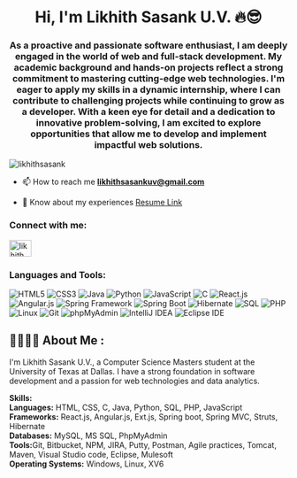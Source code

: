 <h1 align="center">Hi, I'm Likhith Sasank U.V. 🔥😎</h1>

<h3 align="center">As a proactive and passionate software enthusiast, I am deeply engaged in the world of web and full-stack development. My academic background and hands-on projects reflect a strong commitment to mastering cutting-edge web technologies. I'm eager to apply my skills in a dynamic internship, where I can contribute to challenging projects while continuing to grow as a developer. With a keen eye for detail and a dedication to innovative problem-solving, I am excited to explore opportunities that allow me to develop and implement impactful web solutions.</h3>

<p align="left"> <img src="https://komarev.com/ghpvc/?username=likhithsasank&label=Profile%20views&color=0e75b6&style=flat" alt="likhithsasank" /> </p>

- 📫 How to reach me **likhithsasankuv@gmail.com**

- 📄 Know about my experiences [Resume Link](https://drive.google.com/file/d/1uVOlROV4tmW0t_gXospSZogb62FwBaUW/view?usp=sharing)

<h3 align="left">Connect with me:</h3>
<p align="left">
<a href="https://www.linkedin.com/in/likhithsasankuv" target="blank"><img align="center" src="https://www.linkedin.com/in/likhith-sasank-uppalapati-venkata-222a261b5/" alt="likhith sasank uv" height="30" width="40" /></a>
</p>

<h3 align="left">Languages and Tools:</h3>

<p align="left">
  <img src="https://img.shields.io/badge/HTML5-E34F26?style=for-the-badge&logo=html5&logoColor=white" alt="HTML5">
  <img src="https://img.shields.io/badge/CSS3-1572B6?style=for-the-badge&logo=css3&logoColor=white" alt="CSS3">
  <img src="https://img.shields.io/badge/Java-007396?style=for-the-badge&logo=java&logoColor=white" alt="Java">
   <img src="https://img.shields.io/badge/Python-3776AB?style=for-the-badge&logo=python&logoColor=white" alt="Python">
  <img src="https://img.shields.io/badge/JavaScript-F7DF1E?style=for-the-badge&logo=javascript&logoColor=black" alt="JavaScript">
  <img src="https://img.shields.io/badge/C-00599C?style=for-the-badge&logo=c&logoColor=white" alt="C">
  <img src="https://img.shields.io/badge/React-20232A?style=for-the-badge&logo=react&logoColor=61DAFB" alt="React.js">
  <img src="https://img.shields.io/badge/Angular-DD0031?style=for-the-badge&logo=angular&logoColor=white" alt="Angular.js">
  <!-- You might need to create a custom badge as Ext.js may not have a predefined one. -->
  <img src="https://img.shields.io/badge/Spring-6DB33F?style=for-the-badge&logo=spring&logoColor=white" alt="Spring Framework">
  <img src="https://img.shields.io/badge/Spring_Boot-6DB33F?style=for-the-badge&logo=springboot&logoColor=white" alt="Spring Boot">
  <!-- Custom badge might be required for Struts. -->
  <img src="https://img.shields.io/badge/Hibernate-59666C?style=for-the-badge&logo=hibernate&logoColor=white" alt="Hibernate">
  <img src="https://img.shields.io/badge/SQL-4479A1?style=for-the-badge&logo=sql&logoColor=white" alt="SQL">
  <img src="https://img.shields.io/badge/PHP-777BB4?style=for-the-badge&logo=php&logoColor=white" alt="PHP">
  <img src="https://img.shields.io/badge/Linux-FCC624?style=for-the-badge&logo=linux&logoColor=black" alt="Linux">
  <img src="https://img.shields.io/badge/Git-F05032?style=for-the-badge&logo=git&logoColor=white" alt="Git">
  <!-- Custom badge might be required for Mulesoft. -->
  <img src="https://img.shields.io/badge/phpMyAdmin-6C78AF?style=for-the-badge&logo=phpmyadmin&logoColor=white" alt="phpMyAdmin">
  <img src="https://img.shields.io/badge/IntelliJ_IDEA-000000?style=for-the-badge&logo=intellij-idea&logoColor=white" alt="IntelliJ IDEA">
  <img src="https://img.shields.io/badge/Eclipse_IDE-2C2255?style=for-the-badge&logo=eclipse&logoColor=white" alt="Eclipse IDE">
</p>






<h2> 👨‍🎓🙋‍♂️ About Me : </h2>

I'm Likhith Sasank U.V., a Computer Science Masters student at the University of Texas at Dallas. I have a strong foundation in software development and a passion for web technologies and data analytics.

<b>Skills:</b><br>
<b>Languages:</b> HTML, CSS, C, Java, Python, SQL, PHP, JavaScript<br>
<b>Frameworks:</b> React.js, Angular.js, Ext.js, Spring boot, Spring MVC, Struts, Hibernate<br>
<b>Databases:</b> MySQL, MS SQL, PhpMyAdmin<br>
<b>Tools:</b>Git, Bitbucket, NPM, JIRA, Putty, Postman, Agile practices, Tomcat, Maven, Visual Studio code, Eclipse, Mulesoft<br>
<b>Operating Systems:</b> Windows, Linux, XV6<br>
